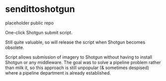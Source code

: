 # sendittoshotgun
placeholder public repo

One-click Shotgun submit script.

Still quite valuable, so will release the script when Shotgun becomes obsolete.

Script allows submission of imagery to Shotgun without having to install Shotgun or any middleware.  The goal was to solve a pipeline problem rather than milk it, so this approach is still unpopular (& sometimes despised) where a pipeline department is already established.
